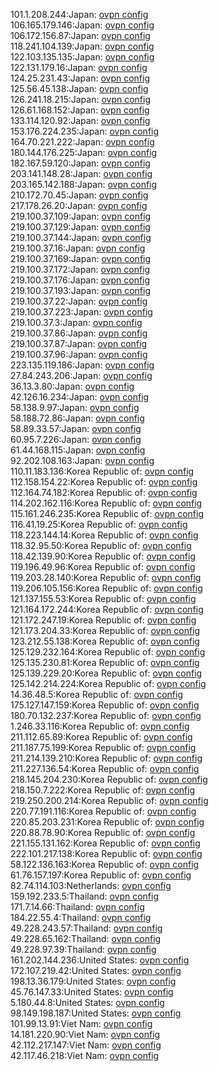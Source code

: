 101.1.208.244:Japan: [ovpn config](vpn/101_1_208_244.ovpn)  
106.165.179.146:Japan: [ovpn config](vpn/106_165_179_146.ovpn)  
106.172.156.87:Japan: [ovpn config](vpn/106_172_156_87.ovpn)  
118.241.104.139:Japan: [ovpn config](vpn/118_241_104_139.ovpn)  
122.103.135.135:Japan: [ovpn config](vpn/122_103_135_135.ovpn)  
122.131.179.16:Japan: [ovpn config](vpn/122_131_179_16.ovpn)  
124.25.231.43:Japan: [ovpn config](vpn/124_25_231_43.ovpn)  
125.56.45.138:Japan: [ovpn config](vpn/125_56_45_138.ovpn)  
126.241.18.215:Japan: [ovpn config](vpn/126_241_18_215.ovpn)  
126.61.168.152:Japan: [ovpn config](vpn/126_61_168_152.ovpn)  
133.114.120.92:Japan: [ovpn config](vpn/133_114_120_92.ovpn)  
153.176.224.235:Japan: [ovpn config](vpn/153_176_224_235.ovpn)  
164.70.221.222:Japan: [ovpn config](vpn/164_70_221_222.ovpn)  
180.144.176.225:Japan: [ovpn config](vpn/180_144_176_225.ovpn)  
182.167.59.120:Japan: [ovpn config](vpn/182_167_59_120.ovpn)  
203.141.148.28:Japan: [ovpn config](vpn/203_141_148_28.ovpn)  
203.165.142.188:Japan: [ovpn config](vpn/203_165_142_188.ovpn)  
210.172.70.45:Japan: [ovpn config](vpn/210_172_70_45.ovpn)  
217.178.26.20:Japan: [ovpn config](vpn/217_178_26_20.ovpn)  
219.100.37.109:Japan: [ovpn config](vpn/219_100_37_109.ovpn)  
219.100.37.129:Japan: [ovpn config](vpn/219_100_37_129.ovpn)  
219.100.37.144:Japan: [ovpn config](vpn/219_100_37_144.ovpn)  
219.100.37.16:Japan: [ovpn config](vpn/219_100_37_16.ovpn)  
219.100.37.169:Japan: [ovpn config](vpn/219_100_37_169.ovpn)  
219.100.37.172:Japan: [ovpn config](vpn/219_100_37_172.ovpn)  
219.100.37.176:Japan: [ovpn config](vpn/219_100_37_176.ovpn)  
219.100.37.193:Japan: [ovpn config](vpn/219_100_37_193.ovpn)  
219.100.37.22:Japan: [ovpn config](vpn/219_100_37_22.ovpn)  
219.100.37.223:Japan: [ovpn config](vpn/219_100_37_223.ovpn)  
219.100.37.3:Japan: [ovpn config](vpn/219_100_37_3.ovpn)  
219.100.37.86:Japan: [ovpn config](vpn/219_100_37_86.ovpn)  
219.100.37.87:Japan: [ovpn config](vpn/219_100_37_87.ovpn)  
219.100.37.96:Japan: [ovpn config](vpn/219_100_37_96.ovpn)  
223.135.119.186:Japan: [ovpn config](vpn/223_135_119_186.ovpn)  
27.84.243.206:Japan: [ovpn config](vpn/27_84_243_206.ovpn)  
36.13.3.80:Japan: [ovpn config](vpn/36_13_3_80.ovpn)  
42.126.16.234:Japan: [ovpn config](vpn/42_126_16_234.ovpn)  
58.138.9.97:Japan: [ovpn config](vpn/58_138_9_97.ovpn)  
58.188.72.86:Japan: [ovpn config](vpn/58_188_72_86.ovpn)  
58.89.33.57:Japan: [ovpn config](vpn/58_89_33_57.ovpn)  
60.95.7.226:Japan: [ovpn config](vpn/60_95_7_226.ovpn)  
61.44.168.115:Japan: [ovpn config](vpn/61_44_168_115.ovpn)  
92.202.108.163:Japan: [ovpn config](vpn/92_202_108_163.ovpn)  
110.11.183.136:Korea Republic of: [ovpn config](vpn/110_11_183_136.ovpn)  
112.158.154.22:Korea Republic of: [ovpn config](vpn/112_158_154_22.ovpn)  
112.164.74.182:Korea Republic of: [ovpn config](vpn/112_164_74_182.ovpn)  
114.202.162.116:Korea Republic of: [ovpn config](vpn/114_202_162_116.ovpn)  
115.161.246.235:Korea Republic of: [ovpn config](vpn/115_161_246_235.ovpn)  
116.41.19.25:Korea Republic of: [ovpn config](vpn/116_41_19_25.ovpn)  
118.223.144.14:Korea Republic of: [ovpn config](vpn/118_223_144_14.ovpn)  
118.32.95.50:Korea Republic of: [ovpn config](vpn/118_32_95_50.ovpn)  
118.42.139.90:Korea Republic of: [ovpn config](vpn/118_42_139_90.ovpn)  
119.196.49.96:Korea Republic of: [ovpn config](vpn/119_196_49_96.ovpn)  
119.203.28.140:Korea Republic of: [ovpn config](vpn/119_203_28_140.ovpn)  
119.206.105.156:Korea Republic of: [ovpn config](vpn/119_206_105_156.ovpn)  
121.137.155.53:Korea Republic of: [ovpn config](vpn/121_137_155_53.ovpn)  
121.164.172.244:Korea Republic of: [ovpn config](vpn/121_164_172_244.ovpn)  
121.172.247.19:Korea Republic of: [ovpn config](vpn/121_172_247_19.ovpn)  
121.173.204.33:Korea Republic of: [ovpn config](vpn/121_173_204_33.ovpn)  
123.212.55.138:Korea Republic of: [ovpn config](vpn/123_212_55_138.ovpn)  
125.129.232.164:Korea Republic of: [ovpn config](vpn/125_129_232_164.ovpn)  
125.135.230.81:Korea Republic of: [ovpn config](vpn/125_135_230_81.ovpn)  
125.139.229.20:Korea Republic of: [ovpn config](vpn/125_139_229_20.ovpn)  
125.142.214.224:Korea Republic of: [ovpn config](vpn/125_142_214_224.ovpn)  
14.36.48.5:Korea Republic of: [ovpn config](vpn/14_36_48_5.ovpn)  
175.127.147.159:Korea Republic of: [ovpn config](vpn/175_127_147_159.ovpn)  
180.70.132.237:Korea Republic of: [ovpn config](vpn/180_70_132_237.ovpn)  
1.246.33.116:Korea Republic of: [ovpn config](vpn/1_246_33_116.ovpn)  
211.112.65.89:Korea Republic of: [ovpn config](vpn/211_112_65_89.ovpn)  
211.187.75.199:Korea Republic of: [ovpn config](vpn/211_187_75_199.ovpn)  
211.214.139.210:Korea Republic of: [ovpn config](vpn/211_214_139_210.ovpn)  
211.227.136.54:Korea Republic of: [ovpn config](vpn/211_227_136_54.ovpn)  
218.145.204.230:Korea Republic of: [ovpn config](vpn/218_145_204_230.ovpn)  
218.150.7.222:Korea Republic of: [ovpn config](vpn/218_150_7_222.ovpn)  
219.250.200.214:Korea Republic of: [ovpn config](vpn/219_250_200_214.ovpn)  
220.77.191.116:Korea Republic of: [ovpn config](vpn/220_77_191_116.ovpn)  
220.85.203.231:Korea Republic of: [ovpn config](vpn/220_85_203_231.ovpn)  
220.88.78.90:Korea Republic of: [ovpn config](vpn/220_88_78_90.ovpn)  
221.155.131.162:Korea Republic of: [ovpn config](vpn/221_155_131_162.ovpn)  
222.101.217.138:Korea Republic of: [ovpn config](vpn/222_101_217_138.ovpn)  
58.122.136.163:Korea Republic of: [ovpn config](vpn/58_122_136_163.ovpn)  
61.76.157.197:Korea Republic of: [ovpn config](vpn/61_76_157_197.ovpn)  
82.74.114.103:Netherlands: [ovpn config](vpn/82_74_114_103.ovpn)  
159.192.233.5:Thailand: [ovpn config](vpn/159_192_233_5.ovpn)  
171.7.14.66:Thailand: [ovpn config](vpn/171_7_14_66.ovpn)  
184.22.55.4:Thailand: [ovpn config](vpn/184_22_55_4.ovpn)  
49.228.243.57:Thailand: [ovpn config](vpn/49_228_243_57.ovpn)  
49.228.65.162:Thailand: [ovpn config](vpn/49_228_65_162.ovpn)  
49.228.97.39:Thailand: [ovpn config](vpn/49_228_97_39.ovpn)  
161.202.144.236:United States: [ovpn config](vpn/161_202_144_236.ovpn)  
172.107.219.42:United States: [ovpn config](vpn/172_107_219_42.ovpn)  
198.13.36.179:United States: [ovpn config](vpn/198_13_36_179.ovpn)  
45.76.147.33:United States: [ovpn config](vpn/45_76_147_33.ovpn)  
5.180.44.8:United States: [ovpn config](vpn/5_180_44_8.ovpn)  
98.149.198.187:United States: [ovpn config](vpn/98_149_198_187.ovpn)  
101.99.13.91:Viet Nam: [ovpn config](vpn/101_99_13_91.ovpn)  
14.181.220.90:Viet Nam: [ovpn config](vpn/14_181_220_90.ovpn)  
42.112.217.147:Viet Nam: [ovpn config](vpn/42_112_217_147.ovpn)  
42.117.46.218:Viet Nam: [ovpn config](vpn/42_117_46_218.ovpn)  
